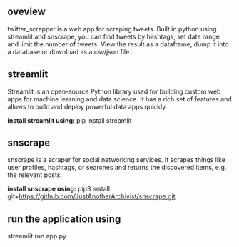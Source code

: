 
<h2>oveview</h2>
twitter_scrapper is a web app for scraping tweets. Built in python using streamlit and snscrape, you can find tweets by hashtags, set date range and limit the number of tweets. View the result as a dataframe, dump it into a database or download as a csv/json file. 

<h2>streamlit</h2>
Streamlit is an open-source Python library used for building custom web apps for machine learning and data science. It has a rich set of features and allows to build and deploy powerful data apps quickly.

**install streamlit using:**
pip install streamlit

<h2>snscrape</h2>
snscrape is a scraper for social networking services. It scrapes things like user profiles, hashtags, or searches and returns the discovered items, e.g. the relevant posts.

**install snscrape using:**
pip3 install git+https://github.com/JustAnotherArchivist/snscrape.git

<h2>run the application using</h2>
streamlit run app.py
